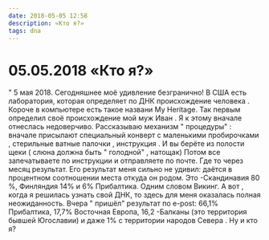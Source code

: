 ```yaml
---
date: 2018-05-05 12:58
description: «Кто я?»
tags: dna
---
```

# 05.05.2018 «Кто я?»

" 5 мая 2018. Сегодняшнее моё удивление безгранично! В США есть лаборатория, которая определяет по ДНК происхождение человека . Короче в компьютере есть такое названи My Heritage. Так первым определил своё происхождение мой муж Иван . Я к этому вначале отнеслась недоверчиво. Рассказываю механизм " процедуры" : вначале присылают специальный конверт с маленькими пробирочками , стерильные ватные палочки , инструкция . И вы берёте из полости щеки ( слюна должна быть " голодной" , натощак) Потом все запечатываете по инструкции и отправляете по почте. Где то через месяц результат. Его результат меня сильно не удивил: даётся в процентном соотношении места откуда он родом. Это -Скандинавия 80 %, Финляндия 14% и 6% Прибалтика. Одним словом Викинг. А вот , когда я решилась узнать свой ДНК, то здесь для меня оказалась полная неожиданность. Вчера " пришёл" результат по e-post: 66,1% Прибалтика, 17,7% Восточная Европа, 16,2 -Балканы (это территория бывшей Югославии) и даже 1% с территории народов Севера . Ну и кто я?
